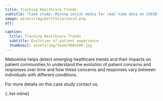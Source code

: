 ```yaml
---
title: Tracking Healthcare Trends
subtitle: "Case study: Mining social media for real-time data on COVID-19 and its effects on physical and mental health"
image: assets/img/portfolio/covid.png
alt: 

caption:
  title: Tracking Healthcare Trends
  subtitle: Evolution of patient experience
  thumbnail: assets/img/team/500x500.jpg
---
```

Mebomine helps detect emerging healthcare trends and their impacts on patient communities to understand the evolution of patient concerns and responses over time and how these concerns and responses vary between individuals with different conditions.

For more details on this case study contact us.

{:.list-inline}
